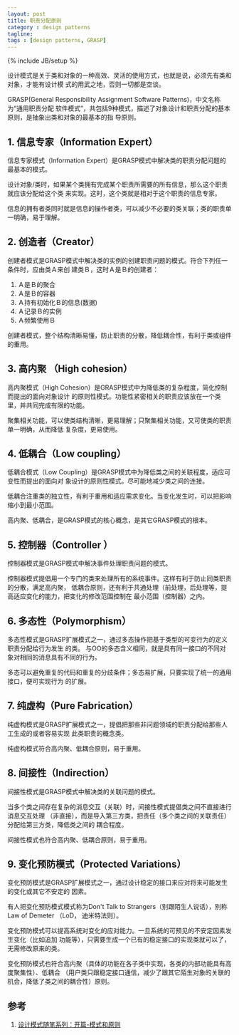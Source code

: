 ```yaml
---
layout: post
title: 职责分配原则
category : design patterns
tagline:
tags : [design patterns, GRASP]
---
```

{% include JB/setup %}

设计模式是关于类和对象的一种高效、灵活的使用方式，也就是说，必须先有类和对象，才能有设计模
式的用武之地，否则一切都是空谈。

GRASP(General Responsibility Assignment Software Patterns)，中文名称为“通用职责分配
软件模式”，共包括9种模式，描述了对象设计和职责分配的基本原则，是抽象出类和对象的最基本的指
导原则。

## 1. 信息专家（Information Expert）

信息专家模式（Information Expert）是GRASP模式中解决类的职责分配问题的最基本的模式。

设计对象/类时，如果某个类拥有完成某个职责所需要的所有信息，那么这个职责就应该分配给这个类
来实现。这时，这个类就是相对于这个职责的信息专家。

信息的拥有者类同时就是信息的操作者类，可以减少不必要的类关联；类的职责单一明确，易于理解。

## 2. 创造者（Creator）

创建者模式是GRASP模式中解决类的实例的创建职责问题的模式。符合下列任一条件时，应由类Ａ来创
建类Ｂ，这时Ａ是Ｂ的创建者：

1. Ａ是Ｂ的聚合
2. Ａ是Ｂ的容器
3. Ａ持有初始化Ｂ的信息(数据)
4. Ａ记录Ｂ的实例
5. Ａ频繁使用Ｂ

创建者模式，整个结构清晰易懂，防止职责的分散，降低耦合性，有利于类或组件的重用。


## 3. 高内聚 （High cohesion）

高内聚模式（High Cohesion）是GRASP模式中为降低类的复杂程度，简化控制而提出的面向对象设计
的原则性模式。功能性紧密相关的职责应该放在一个类里，并共同完成有限的功能。

聚集相关功能，可以使类结构清晰，更易理解；只聚集相关功能，又可使类的职责单一明确，从而降低
复杂度，更易使用。

## 4. 低耦合（Low coupling）

低耦合模式（Low Coupling）是GRASP模式中为降低类之间的关联程度，适应可变性而提出的面向对
象设计的原则性模式。尽可能地减少类之间的连接。

低耦合注重类的独立性，有利于重用和适应需求变化。当变化发生时，可以把影响缩小到最小范围。

高内聚、低耦合，是GRASP模式的核心概念，是其它GRASP模式的根本。

## 5. 控制器（Controller ）

控制器模式是GRASP模式中解决事件处理职责问题的模式。

控制器模式提倡用一个专门的类来处理所有的系统事件。这样有利于防止同类职责的分散，满足高内聚，
低耦合原则，还有利于共通处理（前处理，后处理等，提高适应变化的能力，把变化的修改范围控制在
最小范围（控制器）之内。

## 6. 多态性（Polymorphism）

多态性模式是GRASP扩展模式之一，通过多态操作把基于类型的可变行为的定义职责分配给行为发生
的类。 与OO的多态含义相同，就是具有同一接口的不同对象对相同的消息具有不同的行为。

多态可以避免重复的代码和重复的分歧条件；多态易扩展，只要实现了统一的通用接口，便可实现行为
的扩展。

## 7. 纯虚构（Pure Fabrication）

纯虚构模式是GRASP扩展模式之一，提倡把那些非问题领域的职责分配给那些人工生成的或者容易实现
此类职责的概念类。

纯虚构模式符合高内聚、低耦合原则，易于重用。

## 8. 间接性（Indirection）

间接性模式是GRASP模式中解决类的关联问题的模式。

当多个类之间存在复杂的消息交互（关联）时，间接性模式提倡类之间不直接进行消息交互处理
（非直接），而是导入第三方类，把责任（多个类之间的关联责任）分配给第三方类，降低类之间的
耦合程度。

间接性模式也符合高内聚、低耦合原则，易于重用。

## 9. 变化预防模式（Protected Variations）

变化预防模式是GRASP扩展模式之一，通过设计稳定的接口来应对将来可能发生的变化或其它不安定的
因素。

有人把变化预防模式模式称为Don't Talk to Strangers（别跟陌生人说话），别称Law of Demeter
（LoD， 迪米特法则）。

变化预防模式可以提高系统对变化的应对能力。一旦系统的可预见的不安定因素发生变化（比如追加
功能等），只需要生成一个已有的稳定接口的实现类就可以了，无需修改原来的类。

变化预防模式也符合高内聚（具体的功能在各子类中实现，各类的内部功能具有高度聚集性）、低耦合
（用户类只跟稳定接口通信，减少了跟其它陌生对象的关联的机会，降低了类之间的耦合性）原则。

## 参考

1. [设计模式随笔系列：开篇-模式和原则](http://www.cnblogs.com/justinw/archive/2006/11/28/574573.html)
